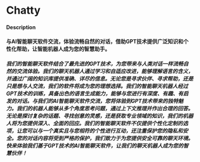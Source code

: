 # Chatty

#### Description
#### 与AI智能聊天软件交流，体验流畅自然的对话，借助GPT技术提供广泛知识和个性化帮助，让智能机器人成为您的智慧助手。
##### 我们的智能聊天软件结合了最先进的GPT技术，为您带来与人类对话一样流畅自然的交流体验。我们的聊天机器人通过学习和自适应改进，能够理解语言的含义，并通过广阔的知识库提供准确、详尽的信息。无论您是寻求伙伴、寻求帮助，还是只是想与人交流，我们的软件将成为您的理想选择。我们的智能聊天机器人经过GPT技术的训练，具备出色的语言生成能力，能够与您进行有深度、有趣、有启发的对话。与我们的AI智能聊天软件交流，您将体验到GPT技术带来的独特魅力。我们的机器人能够从多个角度思考问题，通过上下文推理并作出合理的回答。无论是探讨复杂的话题、寻找创意的灵感，还是获取专业领域的知识，我们的机器人将为您提供深入、全面的回应。我们的智能聊天软件不仅提供个性化定制的选项，让您可以与一个真实且与您相符的个性进行互动，还注重保护您的隐私和安全。您的对话内容将受到严格的保护，我们致力于为您提供安全可靠的聊天环境。快来体验我们基于GPT技术的AI智能聊天软件，让我们的聊天机器人成为您的智慧伙伴！
